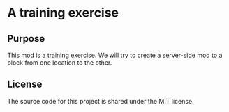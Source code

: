 # A training exercise

## Purpose

This mod is a training exercise.  We will try to create a server-side mod to a block from one location to the other.

## License

The source code for this project is shared under the MIT license.
